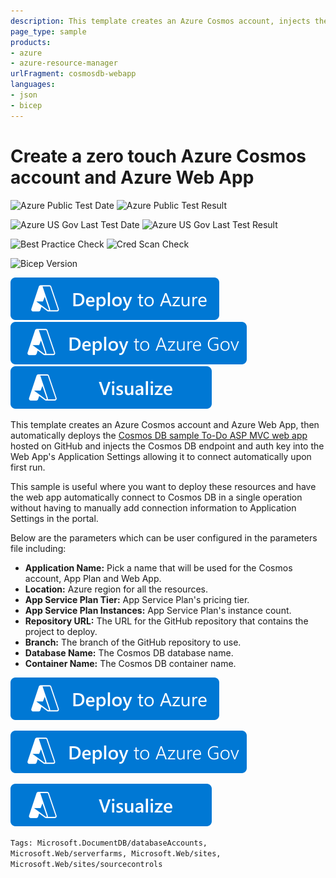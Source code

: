 ```yaml
---
description: This template creates an Azure Cosmos account, injects the Cosmos DB endpoint and keys into Azure Web App settings, then deploys an ASP MVC web app from GitHub.
page_type: sample
products:
- azure
- azure-resource-manager
urlFragment: cosmosdb-webapp
languages:
- json
- bicep
---
```

# Create a zero touch Azure Cosmos account and Azure Web App

![Azure Public Test Date](https://azurequickstartsservice.blob.core.windows.net/badges/quickstarts/microsoft.documentdb/cosmosdb-webapp/PublicLastTestDate.svg)
![Azure Public Test Result](https://azurequickstartsservice.blob.core.windows.net/badges/quickstarts/microsoft.documentdb/cosmosdb-webapp/PublicDeployment.svg)

![Azure US Gov Last Test Date](https://azurequickstartsservice.blob.core.windows.net/badges/quickstarts/microsoft.documentdb/cosmosdb-webapp/FairfaxLastTestDate.svg)
![Azure US Gov Last Test Result](https://azurequickstartsservice.blob.core.windows.net/badges/quickstarts/microsoft.documentdb/cosmosdb-webapp/FairfaxDeployment.svg)

![Best Practice Check](https://azurequickstartsservice.blob.core.windows.net/badges/quickstarts/microsoft.documentdb/cosmosdb-webapp/BestPracticeResult.svg)
![Cred Scan Check](https://azurequickstartsservice.blob.core.windows.net/badges/quickstarts/microsoft.documentdb/cosmosdb-webapp/CredScanResult.svg)

![Bicep Version](https://azurequickstartsservice.blob.core.windows.net/badges/quickstarts/microsoft.documentdb/cosmosdb-webapp/BicepVersion.svg)

[![Deploy To Azure](https://raw.githubusercontent.com/Azure/azure-quickstart-templates/master/1-CONTRIBUTION-GUIDE/images/deploytoazure.svg?sanitize=true)](https://portal.azure.com/#create/Microsoft.Template/uri/https%3A%2F%2Fraw.githubusercontent.com%2FAzure%2Fazure-quickstart-templates%2Fmaster%2Fquickstarts%2Fmicrosoft.documentdb%2Fcosmosdb-webapp%2Fazuredeploy.json)
[![Deploy To Azure US Gov](https://raw.githubusercontent.com/Azure/azure-quickstart-templates/master/1-CONTRIBUTION-GUIDE/images/deploytoazuregov.svg?sanitize=true)](https://portal.azure.us/#create/Microsoft.Template/uri/https%3A%2F%2Fraw.githubusercontent.com%2FAzure%2Fazure-quickstart-templates%2Fmaster%2Fquickstarts%2Fmicrosoft.documentdb%2Fcosmosdb-webapp%2Fazuredeploy.json)
[![Visualize](https://raw.githubusercontent.com/Azure/azure-quickstart-templates/master/1-CONTRIBUTION-GUIDE/images/visualizebutton.svg?sanitize=true)](http://armviz.io/#/?load=https%3A%2F%2Fraw.githubusercontent.com%2FAzure%2Fazure-quickstart-templates%2Fmaster%2Fquickstarts%2Fmicrosoft.documentdb%2Fcosmosdb-webapp%2Fazuredeploy.json)

This template creates an Azure Cosmos account and Azure Web App, then automatically deploys the [Cosmos DB sample To-Do ASP MVC web app](https://github.com/Azure-Samples/cosmos-dotnet-core-todo-app) hosted on GitHub and injects the Cosmos DB endpoint and auth key into the Web App's Application Settings allowing it to connect automatically upon first run.

This sample is useful where you want to deploy these resources and have the web app automatically connect to Cosmos DB in a single operation without having to manually add connection information to Application Settings in the portal.

Below are the parameters which can be user configured in the parameters file including:

- **Application Name:** Pick a name that will be used for the Cosmos account, App Plan and Web App.
- **Location:** Azure region for all the resources.
- **App Service Plan Tier:** App Service Plan's pricing tier.
- **App Service Plan Instances:** App Service Plan's instance count.
- **Repository URL:** The URL for the GitHub repository that contains the project to deploy.
- **Branch:** The branch of the GitHub repository to use.
- **Database Name:** The Cosmos DB database name.
- **Container Name:** The Cosmos DB container name.

[![Deploy To Azure](https://raw.githubusercontent.com/Azure/azure-quickstart-templates/master/1-CONTRIBUTION-GUIDE/images/deploytoazure.svg?sanitize=true)](https://portal.azure.com/#create/Microsoft.Template/uri/https%3A%2F%2Fraw.githubusercontent.com%2FAzure%2Fazure-quickstart-templates%2Fmaster%2Fquickstarts%2Fmicrosoft.documentdb%2Fcosmosdb-webapp%2Fazuredeploy.json)

[![Deploy To Azure Gov](https://raw.githubusercontent.com/Azure/azure-quickstart-templates/master/1-CONTRIBUTION-GUIDE/images/deploytoazuregov.svg?sanitize=true)](https://portal.azure.us/#create/Microsoft.Template/uri/https%3A%2F%2Fraw.githubusercontent.com%2FAzure%2Fazure-quickstart-templates%2Fmaster%2Fquickstarts%2Fmicrosoft.documentdb%2Fcosmosdb-webapp%2Fazuredeploy.json)

[![Visualize](https://raw.githubusercontent.com/Azure/azure-quickstart-templates/master/1-CONTRIBUTION-GUIDE/images/visualizebutton.svg?sanitize=true)](http://armviz.io/#/?load=https%3A%2F%2Fraw.githubusercontent.com%2FAzure%2Fazure-quickstart-templates%2Fmaster%2Fquickstarts%2Fmicrosoft.documentdb%2Fcosmosdb-webapp%2Fazuredeploy.json)

`Tags: Microsoft.DocumentDB/databaseAccounts, Microsoft.Web/serverfarms, Microsoft.Web/sites, Microsoft.Web/sites/sourcecontrols`
